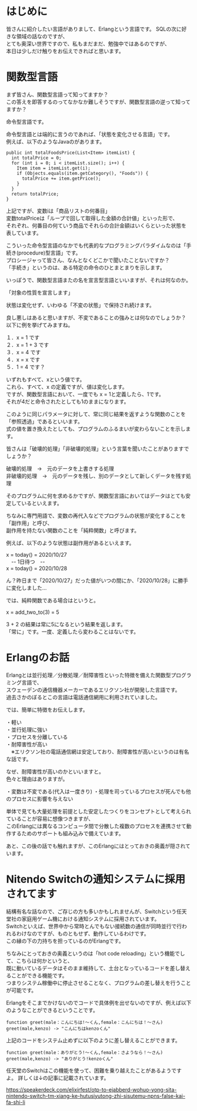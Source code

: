 # はじめに
皆さんに紹介したい言語がありまして、Erlangという言語です。
SQLの次に好きな領域の話なのですが、  
とても奥深い世界ですので、私もまだまだ、勉強中ではあるのですが、  
本日は少しだけ触りをお伝えできればと思います。

# 関数型言語
まず皆さん、関数型言語って知ってますか？  
この答えを即答するのってなかなか難しそうですが、関数型言語の逆って知ってますか？  

命令型言語です。  

命令型言語とは端的に言うのであれば、「状態を変化させる言語」です。  
例えば、以下のようなJavaのがあります。  

```
public int totalFoodsPrice(List<Item> itemList) {
  int totalPrice = 0;
  for (int i = 0; i < itemList.size(); i++) {
    Item item = itemList.get(i);
    if (Objects.equals(item.getCategory(), "Foods")) {
      totalPrice += item.getPrice();
    }
  }
  return totalPrice;
}
```

上記ですが、変数iは「商品リストの何番目」  
変数totalPriceは「ループで回して取得した金額の合計値」といった形で、  
それぞれ、何番目の何ていう商品でそれらの合計金額はいくらといった状態を表しています。  

こういった命令型言語のなかでも代表的なプログラミングパラダイムなのは「手続き(procedure)型言語」です。  
プロシージャって皆さん、なんとなくどこかで聞いたことないですか？  
「手続き」というのは、ある特定の命令のひとまとまりを示します。  

いっぽうで、関数型言語またの名を宣言型言語といいますが、それは何なのか。

「対象の性質を宣言します」

状態は変化せず、いわゆる「不変の状態」で保持され続けます。

良し悪しはあると思いますが、不変であることの強みとは何なのでしょうか？
以下に例を挙げてみますね。

１．x = 1 です  
２．x = 1 + 3 です  
３．x = 4 です  
４．x = x です  
５．1 = 4 です？  

いずれもすべて、xという値です。  
これら、すべて、x の定義ですが、値は変化します。  
ですが、関数型言語において、一度でも x = 1と定義したら、1です。  
それが4だと命令されたとしても1のままになります。  


このように同じパラメータに対して、常に同じ結果を返すような関数のことを「参照透過」であるといいます。  
式の値を置き換えたとしても、プログラムのふるまいが変わらないことを示します。  

皆さんは「破壊的処理」「非破壊的処理」という言葉を聞いたことがありますでしょうか？  

破壊的処理　→　元のデータを上書きする処理  
非破壊的処理　→　元のデータを残し、別のデータとして新しくデータを残す処理  

そのプログラムに何を求めるかですが、関数型言語においてはデータはとても安定しているといえます。

ちなみに専門用語で、変数の再代入などでプログラムの状態が変化することを「副作用」と呼び、  
副作用を持たない関数のことを「純粋関数」と呼びます。  

例えば、以下のような状態は副作用があるといえます。  

x = today() = 2020/10/27  
　-- 1日待つ　--  
x = today() = 2020/10/28  

ん？昨日まで「2020/10/27」だった値がいつの間にか、「2020/10/28」に勝手に変化しました…  

では、純粋関数である場合はというと。  

x = add_two_to(3) = 5  

3 + 2 の結果は常に5になるという結果を返します。  
「常に」です。一度、定義したら変わることはないです。


# Erlangのお話
Erlangとは並行処理／分散処理／耐障害性といった特徴を備えた関数型プログラミング言語で、  
スウェーデンの通信機器メーカーであるエリクソン社が開発した言語です。  
過去さかのぼるとこの言語は電話通信網用に利用されていました。  

では、簡単に特徴をお伝えします。  

・軽い  
・並行処理に強い  
・プロセスを分離している  
・耐障害性が高い  
　※エリクソン社の電話通信網は安定しており、耐障害性が高いというのは有名な話です。  
 
なぜ、耐障害性が高いのかといいますと。  
色々と理由はありますが。  

・変数は不変である(代入は一度きり)
・処理を司っているプロセスが死んでも他のプロセスに影響を与えない

単体で見ても大量処理を前提とした安定したつくりをコンセプトとして考えられていることが容易に想像つきますが、  
このErlangには異なるコンピュータ間で分散した複数のプロセスを連携させて動作するためのサポートも組み込みで備えています。  

あと、この後の話でも触れますが、このErlangにはとっておきの奥義が隠されています。

# Nitendo Switchの通知システムに採用されてます
結構有名な話なので、ご存じの方も多いかもしれませんが、Switchという任天堂社の家庭用ゲーム機における通知システムに採用されています。  
Switchといえば、世界中から常時とんでもない接続数の通信が同時並行で行われるわけなのですが、ものともせず、動作しているわけです。  
この縁の下の力持ちを担っているのがErlangです。  

ちなみにとっておきの奥義というのは「hot code reloading」という機能でして、こちらは何かというと、  
既に動いているデータはそのまま維持して、土台となっているコードを差し替えることができる機能です。  
つまりシステム稼働中に停止させることなく、プログラムの差し替えを行うことが可能です。

Erlangをそこまでかけないのでコードで具体例を出せないのですが、例えば以下のようなことができるということです。  

```
function greet(male：こんにちは!～くん,female：こんにちは！～さん)
greet(male,kenzo) -> "こんにちはkenzoくん" 
```

上記のコードをシステム止めずに以下のように差し替えることができます。

```
function greet(male：ありがとう!～くん,female：さようなら！～さん)
greet(male,kenzo) -> "ありがとう!kenzoくん" 
```

任天堂のSwitchはこの機能を使って、困難を乗り越えたことがあるようですよ。
詳しくは↓の記事に記載されています。

https://speakerdeck.com/elixirfest/otp-to-ejabberd-wohuo-yong-sita-nintendo-switch-tm-xiang-ke-hutusiyutong-zhi-sisutemu-npns-false-kai-fa-shi-li
